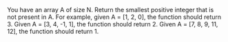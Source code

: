 You have an array A of size N. Return the smallest positive integer that is not
present in A. For example, given A = [1, 2, 0], the function should return 3.
Given A = [3, 4, -1, 1], the function should return 2. Given A = [7, 8, 9, 11,
12], the function should return 1.
